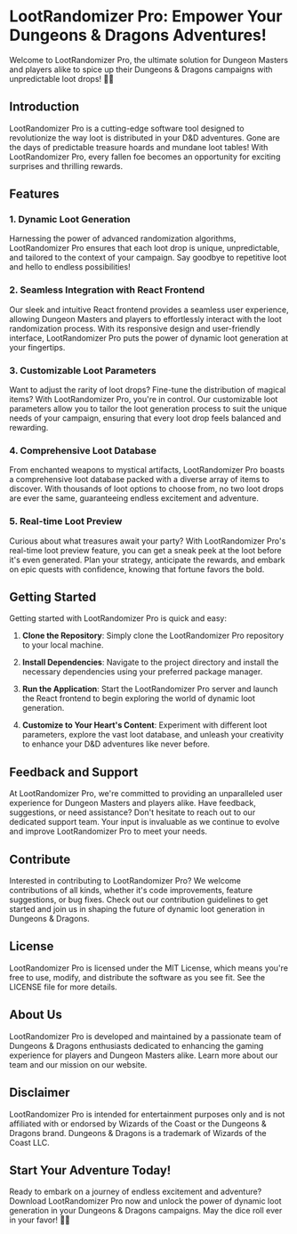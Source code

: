 # LootRandomizer Pro: Empower Your Dungeons & Dragons Adventures!

Welcome to LootRandomizer Pro, the ultimate solution for Dungeon Masters and players alike to spice up their Dungeons & Dragons campaigns with unpredictable loot drops! 🎲✨

## Introduction

LootRandomizer Pro is a cutting-edge software tool designed to revolutionize the way loot is distributed in your D&D adventures. Gone are the days of predictable treasure hoards and mundane loot tables! With LootRandomizer Pro, every fallen foe becomes an opportunity for exciting surprises and thrilling rewards.

## Features

### 1. Dynamic Loot Generation

Harnessing the power of advanced randomization algorithms, LootRandomizer Pro ensures that each loot drop is unique, unpredictable, and tailored to the context of your campaign. Say goodbye to repetitive loot and hello to endless possibilities!

### 2. Seamless Integration with React Frontend

Our sleek and intuitive React frontend provides a seamless user experience, allowing Dungeon Masters and players to effortlessly interact with the loot randomization process. With its responsive design and user-friendly interface, LootRandomizer Pro puts the power of dynamic loot generation at your fingertips.

### 3. Customizable Loot Parameters

Want to adjust the rarity of loot drops? Fine-tune the distribution of magical items? With LootRandomizer Pro, you're in control. Our customizable loot parameters allow you to tailor the loot generation process to suit the unique needs of your campaign, ensuring that every loot drop feels balanced and rewarding.

### 4. Comprehensive Loot Database

From enchanted weapons to mystical artifacts, LootRandomizer Pro boasts a comprehensive loot database packed with a diverse array of items to discover. With thousands of loot options to choose from, no two loot drops are ever the same, guaranteeing endless excitement and adventure.

### 5. Real-time Loot Preview

Curious about what treasures await your party? With LootRandomizer Pro's real-time loot preview feature, you can get a sneak peek at the loot before it's even generated. Plan your strategy, anticipate the rewards, and embark on epic quests with confidence, knowing that fortune favors the bold.

## Getting Started

Getting started with LootRandomizer Pro is quick and easy:

1. **Clone the Repository**: Simply clone the LootRandomizer Pro repository to your local machine.

2. **Install Dependencies**: Navigate to the project directory and install the necessary dependencies using your preferred package manager.

3. **Run the Application**: Start the LootRandomizer Pro server and launch the React frontend to begin exploring the world of dynamic loot generation.

4. **Customize to Your Heart's Content**: Experiment with different loot parameters, explore the vast loot database, and unleash your creativity to enhance your D&D adventures like never before.

## Feedback and Support

At LootRandomizer Pro, we're committed to providing an unparalleled user experience for Dungeon Masters and players alike. Have feedback, suggestions, or need assistance? Don't hesitate to reach out to our dedicated support team. Your input is invaluable as we continue to evolve and improve LootRandomizer Pro to meet your needs.

## Contribute

Interested in contributing to LootRandomizer Pro? We welcome contributions of all kinds, whether it's code improvements, feature suggestions, or bug fixes. Check out our contribution guidelines to get started and join us in shaping the future of dynamic loot generation in Dungeons & Dragons.

## License

LootRandomizer Pro is licensed under the MIT License, which means you're free to use, modify, and distribute the software as you see fit. See the LICENSE file for more details.

## About Us

LootRandomizer Pro is developed and maintained by a passionate team of Dungeons & Dragons enthusiasts dedicated to enhancing the gaming experience for players and Dungeon Masters alike. Learn more about our team and our mission on our website.

## Disclaimer

LootRandomizer Pro is intended for entertainment purposes only and is not affiliated with or endorsed by Wizards of the Coast or the Dungeons & Dragons brand. Dungeons & Dragons is a trademark of Wizards of the Coast LLC.

## Start Your Adventure Today!

Ready to embark on a journey of endless excitement and adventure? Download LootRandomizer Pro now and unlock the power of dynamic loot generation in your Dungeons & Dragons campaigns. May the dice roll ever in your favor! 🎲✨